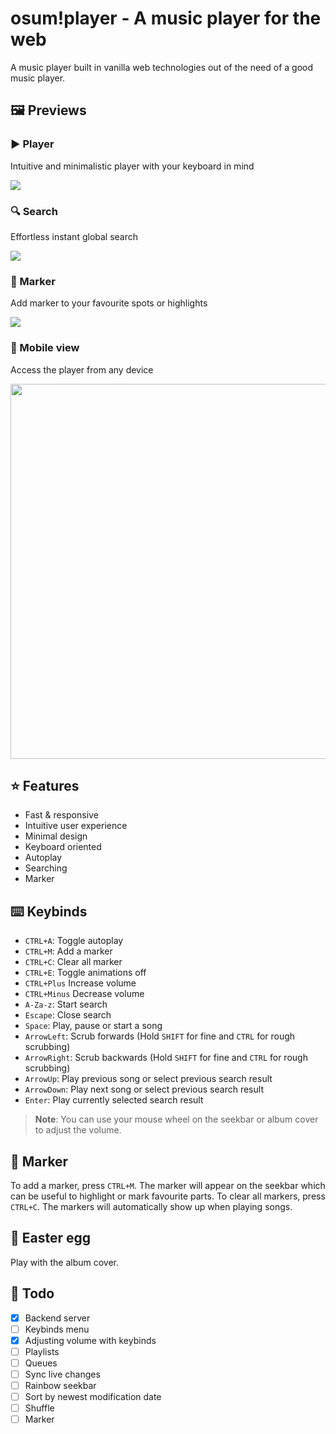 # osum!player - A music player for the web

A music player built in vanilla web technologies out of the need of a good music player.

## 🖼️ Previews

### ▶️ Player

Intuitive and minimalistic player with your keyboard in mind

<img src=https://user-images.githubusercontent.com/13122796/224856281-1c4513c5-f405-4f35-a504-0bb389e7f733.png>

### 🔍 Search

Effortless instant global search

<img src=https://user-images.githubusercontent.com/13122796/224856294-fa23d28e-86d1-46a0-b754-d25c951c1a15.png>

### 🚩 Marker

Add marker to your favourite spots or highlights

<img src=https://user-images.githubusercontent.com/13122796/224856313-746abc8c-a93f-40fe-af3a-3827a39cb428.png>

### 📱 Mobile view

Access the player from any device

<img height=600px src=https://user-images.githubusercontent.com/13122796/224856336-f4d13aa2-98ce-4f69-8466-2d227916165f.png>

## ⭐ Features

- Fast & responsive
- Intuitive user experience
- Minimal design
- Keyboard oriented
- Autoplay
- Searching
- Marker

## ⌨️ Keybinds

- `CTRL+A`: Toggle autoplay
- `CTRL+M`: Add a marker
- `CTRL+C`: Clear all marker
- `CTRL+E`: Toggle animations off
- `CTRL+Plus` Increase volume
- `CTRL+Minus` Decrease volume
- `A-Za-z`: Start search
- `Escape`: Close search
- `Space`: Play, pause or start a song
- `ArrowLeft`: Scrub forwards (Hold `SHIFT` for fine and `CTRL` for rough scrubbing)
- `ArrowRight`: Scrub backwards (Hold `SHIFT` for fine and `CTRL` for rough scrubbing)
- `ArrowUp`: Play previous song or select previous search result
- `ArrowDown`: Play next song or select previous search result
- `Enter`: Play currently selected search result

> **Note**: You can use your mouse wheel on the seekbar or album cover to adjust the volume.

## 🚩 Marker

To add a marker, press `CTRL+M`. The marker will appear on the seekbar which can be useful to highlight or mark favourite parts.
To clear all markers, press `CTRL+C`. The markers will automatically show up when playing songs.

## 🐔 Easter egg

Play with the album cover.

## 📝 Todo

- [x] Backend server
- [ ] Keybinds menu
- [x] Adjusting volume with keybinds
- [ ] Playlists
- [ ] Queues
- [ ] Sync live changes
- [ ] Rainbow seekbar
- [ ] Sort by newest modification date
- [ ] Shuffle
- [ ] Marker
